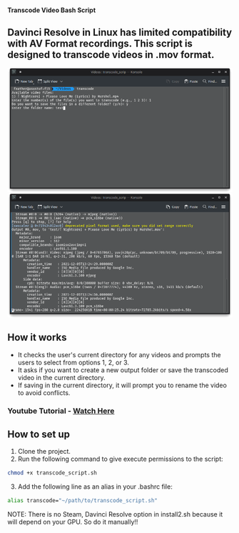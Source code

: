 #### Transcode Video Bash Script
## Davinci Resolve in Linux has limited compatibility with AV Format recordings. This script is designed to transcode videos in .mov format.

![Screenshot](screenshots/transcode1.png)![Screenshot](screenshots/transcode2.png)

## How it works

- It checks the user's current directory for any videos and prompts the users to select from options 1, 2, or 3.
- It asks if you want to create a new output folder or save the transcoded video in the current directory.
- If saving in the current directory, it will prompt you to rename the video to avoid conflicts.

### Youtube Tutorial - [Watch Here](https://youtu.be/I0oqHkP93JM)

## How to set up

1. Clone the project.
2. Run the following command to give execute permissions to the script:

```bash
chmod +x transcode_script.sh
```

3. Add the following line as an alias in your .bashrc file:

```bash
alias transcode="~/path/to/transcode_script.sh"
```

NOTE: There is no Steam, Davinci Resolve option in install2.sh because it will depend on your GPU. So do it manually!! 
